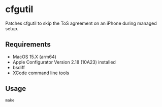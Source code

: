# cfgutil
Patches cfgutil to skip the ToS agreement on an iPhone during managed setup.

## Requirements

- MacOS 15.X (arm64)
- Apple Configurator Version 2.18 (10A23) installed
- bsdiff
- XCode command line tools

## Usage

`make`
